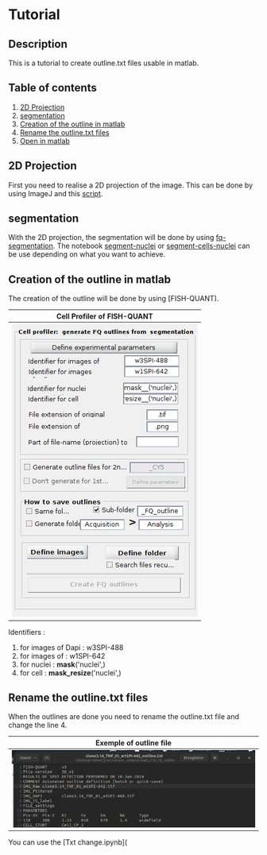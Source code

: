 # Tutorial

## Description
This is a tutorial to create outline.txt files usable in matlab.

## Table of contents
1. [2D Projection](#projection)
2. [segmentation](#segmentation)
3. [Creation of the outline in matlab](#outline)
4. [Rename the outline.txt files](#rename)
5. [Open in matlab](#matlab)

   
## 2D Projection 
First you need to realise a 2D projection of the image.
This can be done by using ImageJ and this [script](https://github.com/raphaeluniversitebdx/StageM2/blob/main/segmentation_fixed_cells/Z_project_all_file_mac).
 


## segmentation
With the 2D projection, the segmentation will be done by using [fq-segmentation](https://github.com/fish-quant/fq-segmentation/).
The notebook [segment-nuclei](https://github.com/fish-quant/fq-segmentation/blob/master/notebooks/segment-cells-nuclei.ipynb) or [segment-cells-nuclei](https://github.com/fish-quant/fq-segmentation/blob/master/notebooks/segment-cells-nuclei.ipynb) can be use depending on what you want to achieve. 

## Creation of the outline in matlab
The creation of the outline will be done by using [FISH-QUANT).

| Cell Profiler of FISH-QUANT |
|------------- |
| ![](image_tuto/parametre_CP.png "Example of parameters for Cell Profiler in FISH-QUANT")|

Identifiers : 
1. for images of Dapi : w3SPI-488
2. for images of : w1SPI-642
3. for nuclei : __mask__('nuclei',)
4. for cell : __mask_resize__('nuclei',)

## Rename the outline.txt files
When the outlines are done you need to rename the outline.txt file and change the line 4. 

| Exemple of outline file |
|------------- |
| ![](image_tuto/exemple_outline_file.png "Example of correct outline file")|

You can use the [Txt change.ipynb](

